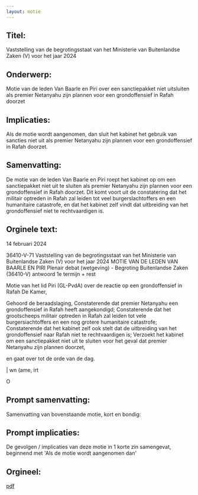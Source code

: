 ```yaml
---
layout: motie
---
```

## Titel:
Vaststelling van de begrotingsstaat van het Ministerie van Buitenlandse Zaken (V) voor het jaar 2024
## Onderwerp:
Motie van de leden Van Baarle en Piri over een sanctiepakket niet uitsluiten als premier Netanyahu zijn plannen voor een grondoffensief in Rafah doorzet 
## Implicaties:
Als de motie wordt aangenomen, dan sluit het kabinet het gebruik van sancties niet uit als premier Netanyahu zijn plannen voor een grondoffensief in Rafah doorzet.
## Samenvatting:
De motie van de leden Van Baarle en Piri roept het kabinet op om een sanctiepakket niet uit te sluiten als premier Netanyahu zijn plannen voor een grondoffensief in Rafah doorzet. Dit komt voort uit de constatering dat het militair optreden in Rafah zal leiden tot veel burgerslachtoffers en een humanitaire catastrofe, en dat het kabinet zelf vindt dat uitbreiding van het grondoffensief niet te rechtvaardigen is.
## Orginele text:


14 februari 2024

36410-V-71
Vaststelling van de begrotingsstaat van het Ministerie van Buitenlandse Zaken (V) voor het jaar 2024
MOTIE VAN DE LEDEN VAN BAARLE EN PIRI
Plenair debat (wetgeving) - Begroting Buitenlandse Zaken (36410-V) antwoord 1e termijn + rest

Motie van het lid Piri (GL-PvdA) over de reactie op een grondoffensief in
Rafah
De Kamer,

Gehoord de beraadslaging,
Constaterende dat premier Netanyahu een grondoffensief in Rafah heeft
aangekondigd;
Constaterende dat het grootscheeps militair optreden in Rafah zal leiden tot
vele burgersiachtoffers en een nog grotere humanitaire catastrofe;
Constaterende dat het kabinet zelf ook stelt dat de uitbreiding van het
grondoffensief naar Rafah niet te rechtvaardigen is;
Verzoekt het kabinet om een sanctiepakket niet uit te sluiten voor het geval dat
premier Netanyahu zijn plannen doorzet,

en gaat over tot de orde van de dag.

| wn (ame,
irt

O


## Prompt samenvatting:
Samenvatting van bovenstaande motie, kort en bondig:


## Prompt implicaties:
De gevolgen / implicaties van deze motie in 1 korte zin samengevat, beginnend met 'Als de motie wordt aangenomen dan' 

## Orgineel:
[pdf](https://gegevensmagazijn.tweedekamer.nl/OData/v4/2.0/Document(45a2f7c0-9d0a-4bf3-8848-4fa06b856f40)/resource)
